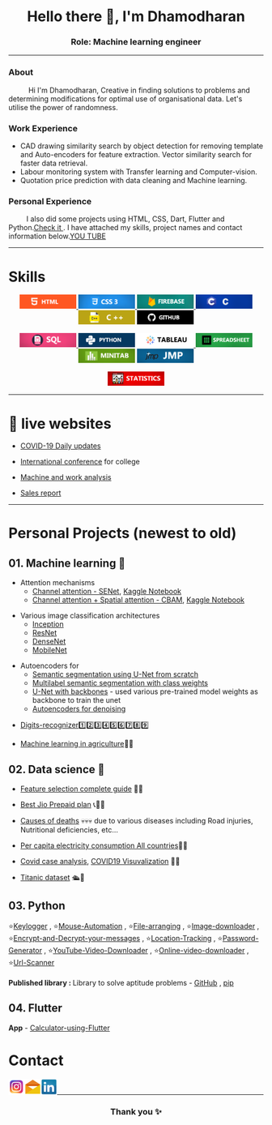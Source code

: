 <h1 align="center">Hello there 👋, I'm Dhamodharan</h1>
<h3 align="center">Role: Machine learning engineer</h3>
<hr>
<h3>About</h3>
<!-- <img width="75%" align="center" alt="Github" src="https://raw.githubusercontent.com/onimur/.github/master/.resources/git-header.svg" 
     style="align:center"> -->
&nbsp;&nbsp;&nbsp;&nbsp;&nbsp;&nbsp;&nbsp;&nbsp;&nbsp; Hi I'm Dhamodharan, Creative in finding solutions to problems and determining modifications for optimal use of organisational data. Let's utilise the power of randomness.
<h3>Work Experience</h3>
<ul>
     <li>CAD drawing similarity search by object detection for removing template and Auto-encoders for feature extraction. Vector similarity search for faster data retrieval.      </li>
     <li>Labour monitoring system with Transfer learning and Computer-vision.</li>
     <li>Quotation price prediction with data cleaning and Machine learning.</li>
</ul>
     
<h3>Personal Experience</h3>
&nbsp;&nbsp;&nbsp;&nbsp;&nbsp;&nbsp;&nbsp;&nbsp;&nbsp;I also did some projects using HTML, CSS, Dart, Flutter and Python.<a href="https://github.com/Dhamu785?tab=repositories">Check it </a>. I have attached my skills, project names and contact information below.<a href="https://www.youtube.com/channel/UCUq9cgFrV83X-AxG3JLOuiA/videos">YOU TUBE</a>
<hr>

# Skills

<p align="center">
  <a href="https://github.com/Dhamu785"><img src="https://github.com/Dhamu785/Browser-customized-interface/blob/Imagea/images/web%20images/html.png" height=28/> </a>
  <a href="https://github.com/Dhamu785"><img src="https://github.com/Dhamu785/Browser-customized-interface/blob/Imagea/images/web%20images/css.png" height=28 /> </a>
  <a href="https://github.com/Dhamu785"><img src="https://github.com/Dhamu785/Browser-customized-interface/blob/Imagea/images/web%20images/fire.png" height=28/> </a>
  <a href="https://github.com/Dhamu785"><img src="https://github.com/Dhamu785/Browser-customized-interface/blob/Imagea/images/web%20images/c.png" height=28 /> </a> 
  <a href="https://github.com/Dhamu785"><img src="https://github.com/Dhamu785/Browser-customized-interface/blob/Imagea/images/web%20images/c%2B%2B.png" height=28/></a>
  <a href="https://github.com/Dhamu785"><img src="https://github.com/Dhamu785/Browser-customized-interface/blob/Imagea/images/web%20images/github.png" height=28/></a>
</p>
<p align="center">
  <a href="https://github.com/Dhamu785"><img src="https://github.com/Dhamu785/Browser-customized-interface/blob/Imagea/images/web%20images/sqll.png" height=28/> </a>
  <a href="https://github.com/Dhamu785"><img src="https://github.com/Dhamu785/Browser-customized-interface/blob/Imagea/images/web%20images/python.png" height=28/></a>
  <a href="https://github.com/Dhamu785"><img src="https://github.com/Dhamu785/Browser-customized-interface/blob/Imagea/images/web%20images/tab.png" height=28/> </a>
  <a href="https://github.com/Dhamu785"><img src="https://github.com/Dhamu785/Browser-customized-interface/blob/Imagea/images/web%20images/spreadsheet.png" height=28/>  </a>
  <a href="https://github.com/Dhamu785"><img src="https://github.com/Dhamu785/Browser-customized-interface/blob/Imagea/images/web%20images/minitab.png" height=28/></a>
  <a href="https://github.com/Dhamu785"><img src="https://github.com/Dhamu785/Browser-customized-interface/blob/Imagea/images/web%20images/jmp.png" height=28/></a>
  
</p>
<p align="center">
<a href="https://github.com/Dhamu785"><img src="https://github.com/Dhamu785/Browser-customized-interface/blob/Imagea/images/web%20images/stat.png" height=28/> </a>
  
</p>

<hr>

<h1>🔴 live websites </h1>
<ul> <li><a href="https://covid-19-website-3f3c2.firebaseapp.com/">COVID-19 Daily updates</a> </li></ul>
<ul> <li><a href="https://ksrct-internationalconference.nicepage.io/Home.html">International conference</a> for college</li></ul>
<ul><li><a href="https://demo-dashboard.streamlit.app/">Machine and work analysis</a></li></ul>
<ul><li><a href="https://dash-board-2cdorme8vcjdshdfzhru9j.streamlit.app/">Sales report</a></li></ul>

<hr>

<h1>Personal Projects (newest to old)</h1>
<!-- <img class="gif" align="bottom" alt="GIF" src="https://github.com/abhisheknaiidu/abhisheknaiidu/blob/master/code.gif?raw=true" width="25%" height="25%" /> -->
<h2>01. Machine learning 🤖</h2>
<ul><li>Attention mechanisms
     <ul><li><a href="https://github.com/Dhamu785/Attention/tree/main/02_Channel%20attention/01_SENet" target="_blank">Channel attention - SENet</a>, <a href="https://www.kaggle.com/code/dhamur/channel-attention-se-net" target="_blank">Kaggle Notebook</a></li></ul>
     <ul><li><a href="https://github.com/Dhamu785/Attention/tree/main/03_Spatial%20attention%20(CBAM)" target="_blank">Channel attention + Spatial attention - CBAM</a>, <a href="https://www.kaggle.com/code/dhamur/cbam-attention2" target="_blank">Kaggle Notebook</a></li></ul>
</li></ul>
<ul><li>Various image classification architectures
     <ul><li><a href="https://www.kaggle.com/code/dhamur/from-scratch-inception-resnet-nb-1#1.-Inception-v1" target="_blank">Inception</a></li></ul>
     <ul><li><a href="https://www.kaggle.com/code/dhamur/from-scratch-inception-resnet-nb-1#2.-ResNet" target="_blank">ResNet</a></li></ul>
     <ul><li><a href="https://www.kaggle.com/code/dhamur/from-scratch-densenet-mobilenet-nb-2#1.-DenseNet" target="_blank">DenseNet</a></li></ul>
     <ul><li><a href="https://www.kaggle.com/code/dhamur/from-scratch-inception-resnet-nb-1#1.-Inception-v1" target="_blank">MobileNet</a></li></ul>
</li></ul>
<ul><li>Autoencoders for 
     <ul><li><a href="https://www.kaggle.com/code/dhamur/semantic-segmentation-using-u-net" target="_blank">Semantic segmentation using U-Net from scratch</a></li></ul> 
     <ul><li><a href="https://www.kaggle.com/code/dhamur/instance-segmentation-with-class-weights" target="_blank">Multilabel semantic segmentation with class weights</a></li></ul> 
     <ul><li><a href="https://www.kaggle.com/code/dhamur/u-net-with-backbones" target="_blank">U-Net with backbones</a> - used various pre-trained model weights as backbone to train the unet</li></ul> 
     <ul><li><a href="https://www.kaggle.com/code/dhamur/autoencoders-for-denoising" target="_blank">Autoencoders for denoising</a></li></ul></li></ul>
</li></ul>
<ul><li><a href="https://www.kaggle.com/code/dhamur/digits-recognizer-1-2-3-4-5-6-7-8-9" target="_blank">Digits-recognizer</a>1️⃣2️⃣3️⃣4️⃣5️⃣6️⃣7️⃣8️⃣9️⃣</li></ul>
<ul><li><a href="https://www.kaggle.com/code/dhamur/machine-learning-in-agriculture" target="_blank">Machine learning in agriculture</a>🍇🌾</li></ul>
<h2>02. Data science 📑</h2>
<ul><li><a href="https://www.kaggle.com/code/dhamur/feature-selection-complete-guide-part-1" target="_blank">Feature selection complete guide</a> 🎡🎯</li></ul>
<ul><li><a href="https://www.kaggle.com/code/dhamur/best-jio-prepaid-plan" target="_blank">Best Jio Prepaid plan</a> 📞📱📱</li></ul>
<ul><li><a href="https://www.kaggle.com/code/dhamur/causes-of-deaths" target="_blank">Causes of deaths</a> 💀💀💀 due to various diseases including Road injuries, Nutritional deficiencies, etc...</li></ul>
<ul><li><a href="https://www.kaggle.com/code/dhamur/per-capita-electricity-consumption-all-countries" target="_blank">Per capita electricity consumption All countries</a>🔌💡</li></ul>
<ul><li><a href="https://www.kaggle.com/code/dhamur/covid-cases-india" target="_blank">Covid case analysis</a>, <a href="https://github.com/Dhamu785/COVID19-Data-visualization-" target="_blank">COVID19 Visuvalization</a> 🦠🦠</li></ul>
<ul><li><a href="https://www.kaggle.com/code/dhamur/titanic-mechine-learning-from-disaster" target="_blank">Titanic dataset</a> 🛳️🚢</li></ul>
<h2>03. Python</h2>
⭐<a href="https://github.com/Dhamu785/Keylogger" target="_blank">Keylogger</a> , 
⭐<a href="https://github.com/Dhamu785/Mouse-Automation" target="_blank">Mouse-Automation</a> ,
⭐<a href="https://github.com/Dhamu785/File-arranging-" target="_blank">File-arranging</a> , 
⭐<a href="https://github.com/Dhamu785/Image-downloader" target="_blank">Image-downloader</a> , 
⭐<a href="https://github.com/Dhamu785/Encrypt-and-Decrypt-your-messages" target="_blank">Encrypt-and-Decrypt-your-messages</a> , 
⭐<a href="https://github.com/Dhamu785/Location-Tracking" target="_blank">Location-Tracking</a> , 
⭐<a href="https://github.com/Dhamu785/Password-Generator" target="_blank">Password-Generator</a> , 
⭐<a href="https://github.com/Dhamu785/YouTube-Video-Downloader" target="_blank">YouTube-Video-Downloader</a> , 
⭐<a href="https://github.com/Dhamu785/Online-video-downloader" target="_blank">Online-video-downloader</a> , 
⭐<a href="https://github.com/Dhamu785/Url-Scanner" target="_blank">Url-Scanner</a>
 <br><br>
<b>Published library : </b>Library to solve aptitude problems - <a href="https://github.com/Dhamu785/PyDMath" target="_blank">GitHub</a> , <a href="https://pypi.org/project/numbersD/" target="_blank">pip</a>


<h2>04. Flutter</h2>
<b>App</b> - <a href="https://github.com/Dhamu785/Calculator-using-Flutter-" target="_blank">Calculator-using-Flutter</a>



# Contact
<a href="https://www.instagram.com/dhamu_pythonista/">
  <img align="left"  width="32px" src="https://github.com/Dhamu785/Browser-customized-interface/blob/Imagea/images/web%20images/logo-ig-png-32473.png" />
</a>
<a href="mailto:dhamodharan1888@gmail.com">
  <img align="left"  width="32px" src="https://github.com/Dhamu785/Browser-customized-interface/blob/Imagea/images/web%20images/envelope-22254.png" />
</a>
<a href="https://www.linkedin.com/in/dhamodharan-r-10875a212/">
  <img align="left"  width="32px" src="https://github.com/Dhamu785/Browser-customized-interface/blob/Imagea/images/web%20images/linkedin-logo-png-1854.png" />
</a>
<br>

<hr>
 
 
 <h3 align="center"><b>Thank you ✨</b></h3>
 
 
<!---
Dhamu785/Dhamu785 is a ✨ special ✨ repository because its `README.md` (this file) appears on your GitHub profile.
You can click the Preview link to take a look at your changes.
--->

<!---https://raw.githubusercontent.com/MartinHeinz/MartinHeinz/master/wave.gif--->


<!---<a href="https://www.animatedimages.org/cat-hello-523.htm"><img src="https://www.animatedimages.org/data/media/523/animated-hello-image-0027.gif" border="0" alt="animated-hello-image-0027" /></a>--->
